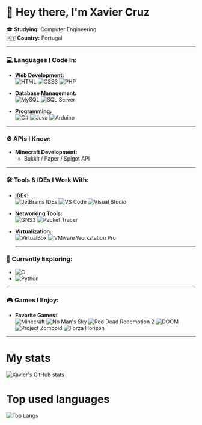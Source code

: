 
# 👋 Hey there, I'm **Xavier Cruz** 

🎓 **Studying:** Computer Engineering  
🇵🇹   **Country:** Portugal  

---

### 💻 **Languages I Code In:**

- **Web Development:**  
  ![HTML](https://img.shields.io/badge/HTML-239120?style=for-the-badge&logo=html5&logoColor=white) 
  ![CSS3](https://img.shields.io/badge/CSS3-1572B6?style=for-the-badge&logo=css3&logoColor=white)
  ![PHP](https://img.shields.io/badge/PHP-777BB4?style=for-the-badge&logo=php&logoColor=white)
  
- **Database Management:**  
  ![MySQL](https://img.shields.io/badge/MySQL-4479A1?style=for-the-badge&logo=mysql&logoColor=white)
  ![SQL Server](https://img.shields.io/badge/SQL%20Server-CC2927?style=for-the-badge&logo=microsoft-sql-server&logoColor=white)
  
- **Programming:**  
  ![C#](https://img.shields.io/badge/C%23-239120?style=for-the-badge&logo=c-sharp&logoColor=white)
  ![Java](https://img.shields.io/badge/Java-ED8B00?style=for-the-badge&logo=java&logoColor=white)
  ![Arduino](https://img.shields.io/badge/Arduino-00979D?style=for-the-badge&logo=arduino&logoColor=white)

---

### ⚙️ **APIs I Know:**

- **Minecraft Development:**  
  - Bukkit / Paper / Spigot API

---

### 🛠️ **Tools & IDEs I Work With:**

- **IDEs:**  
  ![JetBrains IDEs](https://img.shields.io/badge/JetBrains_IDEs-000000?style=for-the-badge&logo=jetbrains&logoColor=white) 
  ![VS Code](https://img.shields.io/badge/VS%20Code-007ACC?style=for-the-badge&logo=visual-studio-code&logoColor=white) 
  ![Visual Studio](https://img.shields.io/badge/Visual%20Studio-5C2D91?style=for-the-badge&logo=visual-studio&logoColor=white)

- **Networking Tools:**  
  ![GNS3](https://img.shields.io/badge/GNS3-0078D7?style=for-the-badge&logo=gns3&logoColor=white) 
  ![Packet Tracer](https://img.shields.io/badge/Packet%20Tracer-009688?style=for-the-badge&logo=cisco&logoColor=white)

- **Virtualization:**  
  ![VirtualBox](https://img.shields.io/badge/VirtualBox-183A61?style=for-the-badge&logo=virtualbox&logoColor=white) 
  ![VMware Workstation Pro](https://img.shields.io/badge/VMware%20Workstation%20Pro-607078?style=for-the-badge&logo=vmware&logoColor=white)
  
  ---

### 🌱 **Currently Exploring:**

- ![C](https://img.shields.io/badge/C-A8B9CC?style=for-the-badge&logo=c&logoColor=white)
- ![Python](https://img.shields.io/badge/Python-3776AB?style=for-the-badge&logo=python&logoColor=white)
---
### 🎮 **Games I Enjoy:**

- **Favorite Games:**  
  ![Minecraft](https://img.shields.io/badge/Minecraft-62B47A?style=for-the-badge&logo=minecraft&logoColor=white)
  ![No Man's Sky](https://img.shields.io/badge/No%20Man's%20Sky-FF4C4C?style=for-the-badge&logo=nomanssky&logoColor=white)
  ![Red Dead Redemption 2](https://img.shields.io/badge/Red%20Dead%20Redemption%202-B22222?style=for-the-badge&logo=reddeadredemption2&logoColor=white)
  ![DOOM](https://img.shields.io/badge/DOOM-E03C31?style=for-the-badge&logo=doom&logoColor=white)
  ![Project Zomboid](https://img.shields.io/badge/Project%20Zomboid-556B2F?style=for-the-badge&logoColor=white)
  ![Forza Horizon](https://img.shields.io/badge/Forza%20Horizon-FF8C00?style=for-the-badge&logo=forza&logoColor=white)

---
# My stats
![Xavier's GitHub stats](https://github-readme-stats.vercel.app/api?username=sujyrokimora&count_private=true)

# Top used languages 
[![Top Langs](https://github-readme-stats.vercel.app/api/top-langs/?username=sujyrokimora)](https://github.com/anuraghazra/github-readme-stats)
